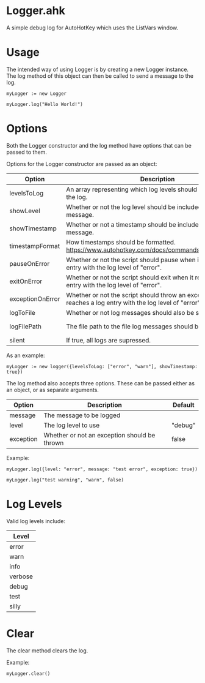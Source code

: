# Logger.ahk
A simple debug log for AutoHotKey which uses the ListVars window.

# Usage
The intended way of using Logger is by creating a new Logger instance. The log method of this object can then be called to send a message to the log.

```
myLogger := new Logger

myLogger.log("Hello World!")
```

# Options

Both the Logger constructor and the log method have options that can be passed to them.

Options for the Logger constructor are passed as an object:

| Option | Description | Default |
| --- | --- | --- |
| levelsToLog | An array representing which log levels should be included in the log. | All levels |
| showLevel | Whether or not the log level should be included in each log message. | true |
| showTimestamp | Whether or not a timestamp should be included in each log message. | false |
| timestampFormat | How timestamps should be formatted. https://www.autohotkey.com/docs/commands/FormatTime.htm | "MM/dd/yy hh:mm" |
| pauseOnError | Whether or not the script should pause when it reaches a log entry with the log level of "error". | false |
| exitOnError | Whether or not the script should exit when it reaches a log entry with the log level of "error". | false |
| exceptionOnError | Whether or not the script should throw an exception when it reaches a log entry with the log level of "error". | false |
| logToFile | Whether or not log messages should also be saved to a file. | false |
| logFilePath | The file path to the file log messages should be added to. | log.log (In script dir.) |
| silent | If true, all logs are supressed. | false |

As an example:

```
myLogger := new logger({levelsToLog: ["error", "warn"], showTimestamp: true})
```

The log method also accepts three options. These can be passed either as an object, or as separate arguments.

| Option | Description | Default |
| --- | --- | --- |
| message | The message to be logged |  |
| level | The log level to use | "debug" |
| exception | Whether or not an exception should be thrown | false |

Example:

```
myLogger.log({level: "error", message: "test error", exception: true})

myLogger.log("test warning", "warn", false)
```

# Log Levels

Valid log levels include:

| Level |
| --- |
| error |
| warn |
| info |
| verbose |
| debug |
| test |
| silly |

# Clear

The clear method clears the log.

Example:

```
myLogger.clear()
```
